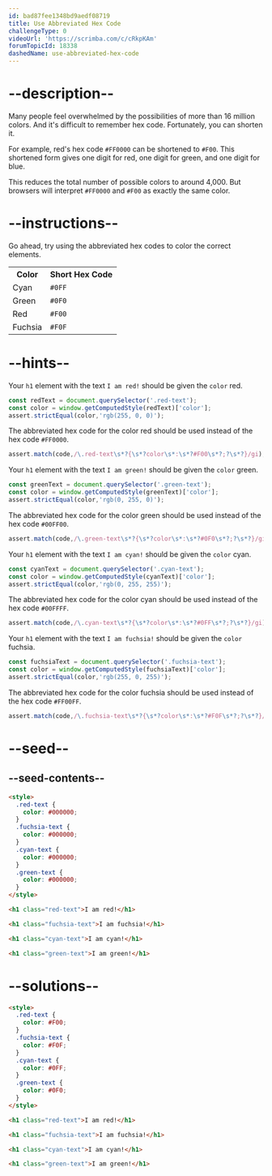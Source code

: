 ```yaml
---
id: bad87fee1348bd9aedf08719
title: Use Abbreviated Hex Code
challengeType: 0
videoUrl: 'https://scrimba.com/c/cRkpKAm'
forumTopicId: 18338
dashedName: use-abbreviated-hex-code
---
```


# --description--

Many people feel overwhelmed by the possibilities of more than 16 million colors. And it's difficult to remember hex code. Fortunately, you can shorten it.

For example, red's hex code `#FF0000` can be shortened to `#F00`. This shortened form gives one digit for red, one digit for green, and one digit for blue.

This reduces the total number of possible colors to around 4,000. But browsers will interpret `#FF0000` and `#F00` as exactly the same color.

# --instructions--

Go ahead, try using the abbreviated hex codes to color the correct elements.

<table><tbody><tr><th>Color</th><th>Short Hex Code</th></tr><tr><td>Cyan</td><td><code>#0FF</code></td></tr><tr><td>Green</td><td><code>#0F0</code></td></tr><tr><td>Red</td><td><code>#F00</code></td></tr><tr><td>Fuchsia</td><td><code>#F0F</code></td></tr></tbody></table>

# --hints--

Your `h1` element with the text `I am red!` should be given the `color` red.

```js
const redText = document.querySelector('.red-text');
const color = window.getComputedStyle(redText)['color']; 
assert.strictEqual(color,'rgb(255, 0, 0)');
```

The abbreviated hex code for the color red should be used instead of the hex code `#FF0000`.

```js
assert.match(code,/\.red-text\s*?{\s*?color\s*:\s*?#F00\s*?;?\s*?}/gi);
```

Your `h1` element with the text `I am green!` should be given the `color` green.

```js
const greenText = document.querySelector('.green-text');
const color = window.getComputedStyle(greenText)['color']; 
assert.strictEqual(color,'rgb(0, 255, 0)');
```

The abbreviated hex code for the color green should be used instead of the hex code `#00FF00`.

```js
assert.match(code,/\.green-text\s*?{\s*?color\s*:\s*?#0F0\s*?;?\s*?}/gi);
```

Your `h1` element with the text `I am cyan!` should be given the `color` cyan.

```js
const cyanText = document.querySelector('.cyan-text');
const color = window.getComputedStyle(cyanText)['color']; 
assert.strictEqual(color,'rgb(0, 255, 255)');
```

The abbreviated hex code for the color cyan should be used instead of the hex code `#00FFFF`.

```js
assert.match(code,/\.cyan-text\s*?{\s*?color\s*:\s*?#0FF\s*?;?\s*?}/gi);
```

Your `h1` element with the text `I am fuchsia!` should be given the `color` fuchsia.

```js
const fuchsiaText = document.querySelector('.fuchsia-text');
const color = window.getComputedStyle(fuchsiaText)['color']; 
assert.strictEqual(color,'rgb(255, 0, 255)');
```

The abbreviated hex code for the color fuchsia should be used instead of the hex code `#FF00FF`.

```js
assert.match(code,/\.fuchsia-text\s*?{\s*?color\s*:\s*?#F0F\s*?;?\s*?}/gi);
```

# --seed--

## --seed-contents--

```html
<style>
  .red-text {
    color: #000000;
  }
  .fuchsia-text {
    color: #000000;
  }
  .cyan-text {
    color: #000000;
  }
  .green-text {
    color: #000000;
  }
</style>

<h1 class="red-text">I am red!</h1>

<h1 class="fuchsia-text">I am fuchsia!</h1>

<h1 class="cyan-text">I am cyan!</h1>

<h1 class="green-text">I am green!</h1>
```

# --solutions--

```html
<style>
  .red-text {
    color: #F00;
  }
  .fuchsia-text {
    color: #F0F;
  }
  .cyan-text {
    color: #0FF;
  }
  .green-text {
    color: #0F0;
  }
</style>

<h1 class="red-text">I am red!</h1>

<h1 class="fuchsia-text">I am fuchsia!</h1>

<h1 class="cyan-text">I am cyan!</h1>

<h1 class="green-text">I am green!</h1>
```
